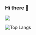### Hi there 👋
![](https://komarev.com/ghpvc/?username=PiwkaNorbert&color=yellow)

![Top Langs](https://github-readme-stats.vercel.app/api/top-langs/?username=PiwkaNorbert&hide_progress=true)
<!--
[![PiwkaNorbert's GitHub stats](https://github-readme-stats.vercel.app/api?username=PiwkaNorbert)](https://github.com/PiwkaNorbert/github-readme-stats)
**PiwkaNorbert/PiwkaNorbert** is a ✨ _special_ ✨ repository because its `README.md` (this file) appears on your GitHub profile.

Here are some ideas to get you started:

- 🔭 I’m currently working on ...
- 🌱 I’m currently learning ...
- 👯 I’m looking to collaborate on ...
- 🤔 I’m looking for help with ...
- 💬 Ask me about ...
- 📫 How to reach me: ...
- 😄 Pronouns: ...
- ⚡ Fun fact: ...
-->
